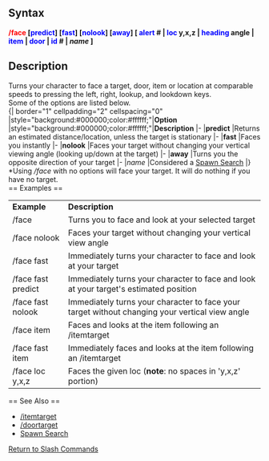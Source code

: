 ## Syntax

**<span style="color:red">/face</span> \[<span style="color:blue">predict</span>\]
\[<span style="color:blue">fast</span>\] \[<span style="color:blue">nolook</span>\]
\[<span style="color:blue">away</span>\] \[ <span style="color:blue">alert</span> # \|
<span style="color:blue">loc</span> y,x,z \| <span style="color:blue">heading</span> angle \|
<span style="color:blue">item</span> \| <span style="color:blue">door</span> \| <span style="color:blue">id</span> # \|
*name* \]**

## Description

Turns your character to face a target, door, item or location at comparable speeds to pressing the left, right, lookup,
and lookdown keys.  
Some of the options are listed below.  
{\| border="1" cellpadding="2" cellspacing="0" \|style="background:#000000;color:#ffffff;"\|**Option**
\|style="background:#000000;color:#ffffff;"\|**Description** \|- \|**predict** \|Returns an estimated distance/location,
unless the target is stationary \|- \|**fast** \|Faces you instantly \|- \|**nolook** \|Faces your target without
changing your vertical viewing angle (looking up/down at the target) \|- \|**away** \|Turns you the opposite direction
of your target \|- \|*name* \|Considered a [Spawn Search](../general-information/spawn-search.md) \|}  
\*Using */face* with no options will face your target. It will do nothing if you have no target.  
== Examples ==

|                    |                                                                                                |
|--------------------|------------------------------------------------------------------------------------------------|
| **Example**        | **Description**                                                                                |
| /face              | Turns you to face and look at your selected target                                             |
| /face nolook       | Faces your target without changing your vertical view angle                                    |
| /face fast         | Immediately turns your character to face and look at your target                               |
| /face fast predict | Immediately turns your character to face and look at your target's estimated position          |
| /face fast nolook  | Immediately turns your character to face your target without changing your vertical view angle |
| /face item         | Faces and looks at the item following an /itemtarget                                           |
| /face fast item    | Immediately faces and looks at the item following an /itemtarget                               |
| /face loc y,x,z    | Faces the given loc (**note**: no spaces in 'y,x,z' portion)                                   |

  
== See Also ==

-   [/itemtarget](itemtarget.md)
-   [/doortarget](doortarget.md)
-   [Spawn Search](../general-information/spawn-search.md)

[Return to Slash Commands](slash-commands.md)


